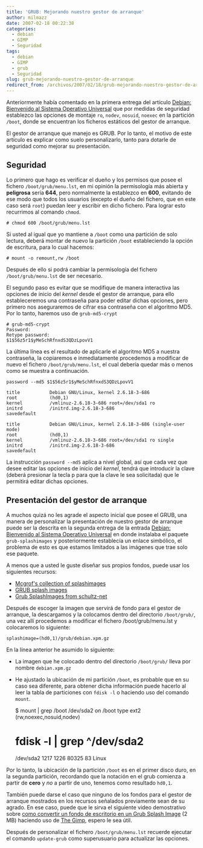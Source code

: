 ```yaml
---
title: 'GRUB: Mejorando nuestro gestor de arranque'
author: milmazz
date: 2007-02-18 00:22:38
categories:
  - debian
  - GIMP
  - Seguridad
tags:
  - debian
  - GIMP
  - grub
  - Seguridad
slug: grub-mejorando-nuestro-gestor-de-arranque
redirect_from: /archivos/2007/02/18/grub-mejorando-nuestro-gestor-de-arranque/
---
```


Anteriormente había comentado en la primera entrega del artículo [Debian: Bienvenido al Sistema Operativo Universal](/article/2006/04/25/debian-bienvenido-al-sistema-operativo-universal-parte-i/) que por medidas de seguridad establezco las opciones de montaje `ro`, `nodev`, `nosuid`, `noexec` en la partición `/boot`, donde se encuentran los ficheros estáticos del gestor de arranque.

El gestor de arranque que manejo es GRUB. Por lo tanto, el motivo de este artículo es explicar como suelo personalizarlo, tanto para dotarle de seguridad como mejorar su presentación.

## Seguridad

Lo primero que hago es verificar el dueño y los permisos que posee el fichero `/boot/grub/menu.lst`, en mi opinión la permisología más abierta y **peligrosa** sería **644**, pero normalmente la establezco en **600**, evitando de ese modo que todos los usuarios (excepto el dueño del fichero, que en este caso será `root`) puedan leer y escribir en dicho fichero. Para lograr esto recurrimos al comando `chmod`.

    # chmod 600 /boot/grub/menu.lst

Si usted al igual que yo mantiene a `/boot` como una partición de solo lectura, deberá montar de nuevo la partición `/boot` estableciendo la opción de escritura, para lo cual hacemos:

    # mount -o remount,rw /boot

Después de ello si podrá cambiar la permisología del fichero `/boot/grub/menu.lst` de ser necesario.

El segundo paso es evitar que se modifique de manera interactiva las opciones de inicio del _kernel_ desde el gestor de arranque, para ello estableceremos una contraseña para poder editar dichas opciones, pero primero nos aseguraremos de cifrar esa contraseña con el algoritmo MD5. Por lo tanto, haremos uso de `grub-md5-crypt`

    # grub-md5-crypt
    Password:
    Retype password:
    $1$56z5r1$yMeSchRfnxdS3QDzLpovV1

La última línea es el resultado de aplicarle el algoritmo MD5 a nuestra contraseña, la copiaremos e inmediatamente procedemos a modificar de nuevo el fichero `/boot/grub/menu.lst`, el cual debería quedar más o menos como se muestra a continuación.

    password --md5 $1$56z5r1$yMeSchRfnxdS3QDzLpovV1

    title           Debian GNU/Linux, kernel 2.6.18-3-686
    root            (hd0,1)
    kernel          /vmlinuz-2.6.18-3-686 root=/dev/sda1 ro
    initrd          /initrd.img-2.6.18-3-686
    savedefault

    title           Debian GNU/Linux, kernel 2.6.18-3-686 (single-user mode)
    root            (hd0,1)
    kernel          /vmlinuz-2.6.18-3-686 root=/dev/sda1 ro single
    initrd          /initrd.img-2.6.18-3-686
    savedefault

La instrucción `password --md5` aplica a nivel global, así que cada vez que desee editar las opciones de inicio del _kernel_, tendrá que introducir la clave (deberá presionar la tecla p para que la clave le sea solicitada) que le permitirá editar dichas opciones.

## Presentación del gestor de arranque

A muchos quizá no les agrade el aspecto inicial que posee el GRUB, una manera de personalizar la presentación de nuestro gestor de arranque puede ser la descrita en la segunda entrega de la entrada [Debian: Bienvenido al Sistema Operativo Universal](/article/2006/05/02/debian-bienvenido-al-sistema-operativo-universal-parte-ii/) en donde instalaba el paquete `grub-splashimages` y posteriormente establecía un enlace simbólico, el problema de esto es que estamos limitados a las imágenes que trae solo ese paquete.

A menos que a usted le guste diseñar sus propios fondos, puede usar los siguientes recursos:

  * [Mcgrof's collection of splashimages](http://ruslug.rutgers.edu/~mcgrof/grub-images/images/)
  * [GRUB splash images](http://schragehome.de/splash/)
  * [Grub SplashImages from schultz-net](http://www.schultz-net.dk/grub.html)

Después de escoger la imagen que servirá de fondo para el gestor de arranque, la descargamos y la colocamos dentro del directorio `/boot/grub/`, una vez allí procedemos a modificar el fichero /boot/grub/menu.lst y colocaremos lo siguiente:

    splashimage=(hd0,1)/grub/debian.xpm.gz

En la línea anterior he asumido lo siguiente:

  * La imagen que he colocado dentro del directorio `/boot/grub/` lleva por nombre `debian.xpm.gz`
  * He ajustado la ubicación de mi partición `/boot`, es probable que en su caso sea diferente, para obtener dicha información puede hacerlo al leer la tabla de particiones con `fdisk -l` o haciendo uso del comando `mount`.

    $ mount | grep /boot
    /dev/sda2 on /boot type ext2 (rw,noexec,nosuid,nodev)
    # fdisk -l | grep ^/dev/sda2
    /dev/sda2            1217        1226       80325   83  Linux

Por lo tanto, la ubicación de la partición `/boot` es en el primer disco duro, en la segunda partición, recordando que la notación en el grub comienza a partir de **cero** y _no_ a partir de uno, tenemos como resultado `hd0,1`.

También puede darse el caso que ninguno de los fondos para el gestor de arranque mostrados en los recursos señalados previamente sean de su agrado. En ese caso, puede que le sirva el siguiente video demostrativo sobre [como convertir un fondo de escritorio en un Grub Splash Image](http://files.milmazz.com/grub-splashimages.ogg) (2 MB) haciendo uso de [The Gimp](http://www.gimp.org/), espero le sea útil.

Después de personalizar el fichero `/boot/grub/menu.lst` recuerde ejecutar el comando `update-grub` como superusuario para actualizar las opciones.
